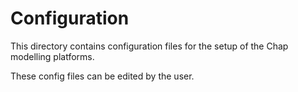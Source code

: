 # Configuration

This directory contains configuration files for the setup of the Chap modelling platforms.

These config files can be edited by the user.